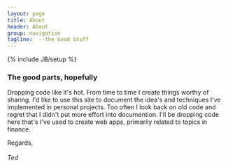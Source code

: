 ```yaml
---
layout: page
title: About
header: About
group: navigation
tagline:  --the Good Stuff
---
```

{% include JB/setup %}

<h3>The good parts, hopefully</h3>
<p>Dropping code like it's hot.  From time to time I create things worthy of sharing.  I'd like to use this site to document the idea's and techniques I've implemented in personal projects.  Too often I look back on old code and regret that I didn't put more effort into documention.  I'll be dropping code here that's I've used to create web apps, primarily related to topics in finance.</p>
<p>Regards, </br></br> <i>Ted</i></p>
	

